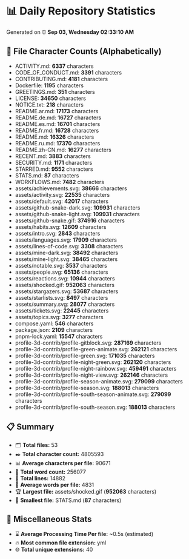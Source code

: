 # 📊 Daily Repository Statistics
Generated on ⏰ **Sep 03, Wednesday 02:33:10 AM**

## 📂 File Character Counts (Alphabetically)
- ACTIVITY.md: **6337** characters
- CODE_OF_CONDUCT.md: **3391** characters
- CONTRIBUTING.md: **4181** characters
- Dockerfile: **1195** characters
- GREETINGS.md: **351** characters
- LICENSE: **34650** characters
- NOTICE.txt: **218** characters
- README.ar.md: **17173** characters
- README.de.md: **16727** characters
- README.es.md: **16701** characters
- README.fr.md: **16728** characters
- README.md: **16326** characters
- README.ru.md: **17370** characters
- README.zh-CN.md: **16277** characters
- RECENT.md: **3883** characters
- SECURITY.md: **1171** characters
- STARRED.md: **9552** characters
- STATS.md: **87** characters
- WORKFLOWS.md: **7482** characters
- assets/achievements.svg: **38666** characters
- assets/activity.svg: **22535** characters
- assets/default.svg: **42017** characters
- assets/github-snake-dark.svg: **109931** characters
- assets/github-snake-light.svg: **109931** characters
- assets/github-snake.gif: **374916** characters
- assets/habits.svg: **12609** characters
- assets/intro.svg: **2843** characters
- assets/languages.svg: **17909** characters
- assets/lines-of-code.svg: **3308** characters
- assets/mine-dark.svg: **38492** characters
- assets/mine-light.svg: **38465** characters
- assets/notable.svg: **3537** characters
- assets/people.svg: **65136** characters
- assets/reactions.svg: **10944** characters
- assets/shocked.gif: **952063** characters
- assets/stargazers.svg: **53687** characters
- assets/starlists.svg: **8497** characters
- assets/summary.svg: **28077** characters
- assets/tickets.svg: **22445** characters
- assets/topics.svg: **3277** characters
- compose.yaml: **546** characters
- package.json: **2109** characters
- pnpm-lock.yaml: **15547** characters
- profile-3d-contrib/profile-gitblock.svg: **287169** characters
- profile-3d-contrib/profile-green-animate.svg: **262121** characters
- profile-3d-contrib/profile-green.svg: **171035** characters
- profile-3d-contrib/profile-night-green.svg: **262120** characters
- profile-3d-contrib/profile-night-rainbow.svg: **459491** characters
- profile-3d-contrib/profile-night-view.svg: **262146** characters
- profile-3d-contrib/profile-season-animate.svg: **279099** characters
- profile-3d-contrib/profile-season.svg: **188013** characters
- profile-3d-contrib/profile-south-season-animate.svg: **279099** characters
- profile-3d-contrib/profile-south-season.svg: **188013** characters

## 📋 Summary
- 🗂️ **Total files:** 53
- ✒️ **Total character count:** 4805593
- 📊 **Average characters per file:** 90671
- 📝 **Total word count:** 256077
- 🧾 **Total lines:** 14882
- 📐 **Average words per file:** 4831
- 🏆 **Largest file:** assets/shocked.gif (**952063** characters)
- 🥉 **Smallest file:** STATS.md (**87** characters)

## 🌟 Miscellaneous Stats
- ⌛ **Average Processing Time Per file:** ~0.5s (estimated)
- 🔥 **Most common file extension:** yml
- 🌐 **Total unique extensions:** 40
